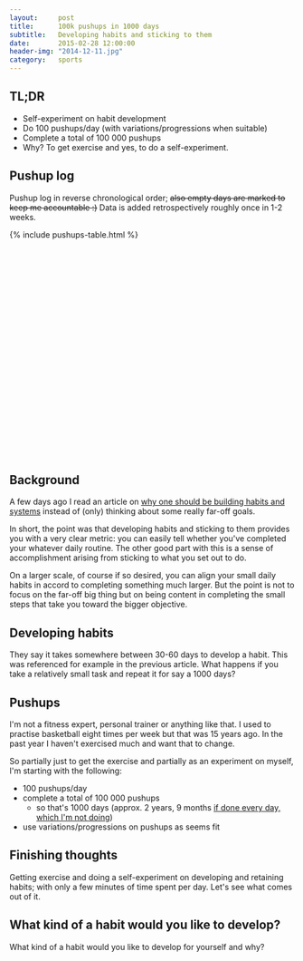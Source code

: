 ```yaml
---
layout:     post
title:      100k pushups in 1000 days
subtitle:   Developing habits and sticking to them
date:       2015-02-28 12:00:00
header-img: "2014-12-11.jpg"
category:   sports
---
```


## TL;DR

- Self-experiment on habit development
- Do 100 pushups/day (with variations/progressions when suitable)
- Complete a total of 100 000 pushups
- Why? To get exercise and yes, to do a self-experiment.

## Pushup log

Pushup log in reverse chronological order; <del>also empty days are marked to keep me accountable :)</del> Data is added retrospectively roughly once in 1-2 weeks.

<div style="height: 400px; overflow-y: scroll;">{% include pushups-table.html %}</div>

## Background

A few days ago I read an article on [why one should be building habits and systems][1] instead of (only) thinking about some really far-off goals.

In short, the point was that developing habits and sticking to them provides you with a very clear metric: you can easily tell whether you've completed your whatever daily routine. The other good part with this is a sense of accomplishment arising from sticking to what you set out to do.

On a larger scale, of course if so desired, you can align your small daily habits in accord to completing something much larger. But the point is not to focus on the far-off big thing but on being content in completing the small steps that take you toward the bigger objective.

## Developing habits

They say it takes somewhere between 30-60 days to develop a habit. This was referenced for example in the previous article. What happens if you take a relatively small task and repeat it for say a 1000 days?

## Pushups

I'm not a fitness expert, personal trainer or anything like that. I used to practise basketball eight times per week but that was 15 years ago. In the past year I haven't exercised much and want that to change.

So partially just to get the exercise and partially as an experiment on myself, I'm starting with the following:

- 100 pushups/day
- complete a total of 100 000 pushups
	- so that's 1000 days (approx. 2 years, 9 months <ins>if done every day, which I'm not doing</ins>)
- use variations/progressions on pushups as seems fit

## Finishing thoughts

Getting exercise and doing a self-experiment on developing and retaining habits; with only a few minutes of time spent per day. Let's see what comes out of it.

## What kind of a habit would you like to develop?

What kind of a habit would you like to develop for yourself and why?

[1]: http://thenextweb.com/lifehacks/2015/02/22/goals-losers-building-habits-systems-instead/